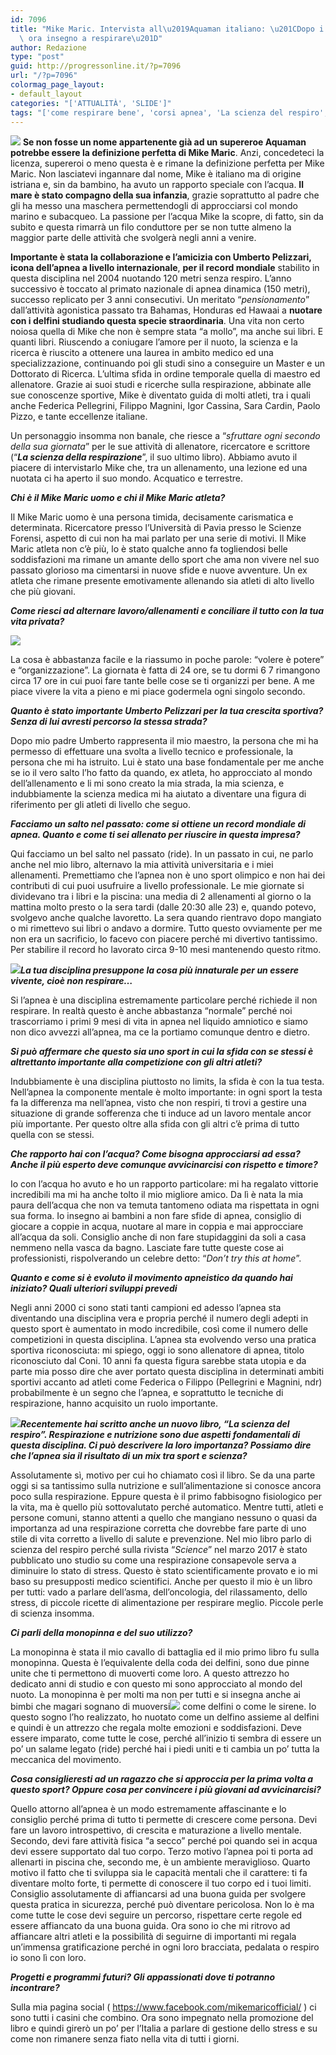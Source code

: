 ```yaml
---
id: 7096
title: "Mike Maric. Intervista all\u2019Aquaman italiano: \u201CDopo i record di apnea\
  \ ora insegno a respirare\u201D"
author: Redazione
type: "post"
guid: http://progressonline.it/?p=7096
url: "/?p=7096"
colormag_page_layout:
- default_layout
categories: "['ATTUALITÀ', 'SLIDE']"
tags: "['come respirare bene', 'corsi apnea', 'La scienza del respiro', 'Mike Maric', 'Mike Maric apnea', 'Mike Maric libro', 'Mike Maric nuoto', 'monopinna', 'record apnea']"
---
```


![](https://progressonline.it/wp-content/uploads/2017/11/88W3958-200x300.jpg) **Se non fosse un nome appartenente già ad un supereroe Aquaman potrebbe essere la definizione perfetta di Mike Maric**. Anzi, concedeteci la licenza, supereroi o meno questa è e rimane la definizione perfetta per Mike Maric. Non lasciatevi ingannare dal nome, Mike è italiano ma di origine istriana e, sin da bambino, ha avuto un rapporto speciale con l’acqua. **Il mare è stato compagno della sua infanzia**, grazie soprattutto al padre che gli ha messo una maschera permettendogli di approcciarsi col mondo marino e subacqueo. La passione per l’acqua Mike la scopre, di fatto, sin da subito e questa rimarrà un filo conduttore per se non tutte almeno la maggior parte delle attività che svolgerà negli anni a venire.

**Importante è stata la collaborazione e l’amicizia con Umberto Pelizzari, icona dell’apnea a livello internazionale**, **per il record mondiale** stabilito in questa disciplina nel 2004 nuotando 120 metri senza respiro. L’anno successivo è toccato al primato nazionale di apnea dinamica (150 metri), successo replicato per 3 anni consecutivi. Un meritato “*pensionamento*” dall’attività agonistica passato tra Bahamas, Honduras ed Hawaai a **nuotare con i delfini studiando questa specie straordinaria**. Una vita non certo noiosa quella di Mike che non è sempre stata “a mollo”, ma anche sui libri. E quanti libri. Riuscendo a coniugare l’amore per il nuoto, la scienza e la ricerca è riuscito a ottenere una laurea in ambito medico ed una specializzazione, continuando poi gli studi sino a conseguire un Master e un Dottorato di Ricerca. L’ultima sfida in ordine temporale quella di maestro ed allenatore. Grazie ai suoi studi e ricerche sulla respirazione, abbinate alle sue conoscenze sportive, Mike è diventato guida di molti atleti, tra i quali anche Federica Pellegrini, Filippo Magnini, Igor Cassina, Sara Cardin, Paolo Pizzo, e tante eccellenze italiane.

Un personaggio insomma non banale, che riesce a “*sfruttare ogni secondo della sua giornata*” per le sue attività di allenatore, ricercatore e scrittore (“***La scienza della respirazione***”, il suo ultimo libro). Abbiamo avuto il piacere di intervistarlo Mike che, tra un allenamento, una lezione ed una nuotata ci ha aperto il suo mondo. Acquatico e terrestre.

***Chi è il Mike Maric uomo e chi il Mike Maric atleta?***

Il Mike Maric uomo è una persona timida, decisamente carismatica e determinata. Ricercatore presso l’Università di Pavia presso le Scienze Forensi, aspetto di cui non ha mai parlato per una serie di motivi. Il Mike Maric atleta non c’è più, lo è stato qualche anno fa togliendosi belle soddisfazioni ma rimane un amante dello sport che ama non vivere nel suo passato glorioso ma cimentarsi in nuove sfide e nuove avventure. Un ex atleta che rimane presente emotivamente allenando sia atleti di alto livello che più giovani.

***Come riesci ad alternare lavoro/allenamenti e conciliare il tutto con la tua vita privata?***

![](https://progressonline.it/wp-content/uploads/2017/11/3-204x300.jpg)

La cosa è abbastanza facile e la riassumo in poche parole: “volere è potere” e “organizzazione”. La giornata è fatta di 24 ore, se tu dormi 6 7 rimangono circa 17 ore in cui puoi fare tante belle cose se ti organizzi per bene. A me piace vivere la vita a pieno e mi piace godermela ogni singolo secondo.

***Quanto è stato importante Umberto Pelizzari per la tua crescita sportiva? Senza di lui avresti percorso la stessa strada?***

Dopo mio padre Umberto rappresenta il mio maestro, la persona che mi ha permesso di effettuare una svolta a livello tecnico e professionale, la persona che mi ha istruito. Lui è stato una base fondamentale per me anche se io il vero salto l’ho fatto da quando, ex atleta, ho approcciato al mondo dell’allenamento e li mi sono creato la mia strada, la mia scienza, e indubbiamente la scienza medica mi ha aiutato a diventare una figura di riferimento per gli atleti di livello che seguo.

***Facciamo un salto nel passato: come si ottiene un record mondiale di apnea. Quanto e come ti sei allenato per riuscire in questa impresa?***

Qui facciamo un bel salto nel passato (ride). In un passato in cui, ne parlo anche nel mio libro, alternavo la mia attività universitaria e i miei allenamenti. Premettiamo che l’apnea non è uno sport olimpico e non hai dei contributi di cui puoi usufruire a livello professionale. Le mie giornate si dividevano tra i libri e la piscina: una media di 2 allenamenti al giorno o la mattina molto presto o la sera tardi (dalle 20:30 alle 23) e, quando potevo, svolgevo anche qualche lavoretto. La sera quando rientravo dopo mangiato o mi rimettevo sui libri o andavo a dormire. Tutto questo ovviamente per me non era un sacrificio, lo facevo con piacere perché mi divertivo tantissimo. Per stabilire il record ho lavorato circa 9-10 mesi mantenendo questo ritmo.

***![](https://progressonline.it/wp-content/uploads/2017/11/88W3993-200x300.jpg)La tua disciplina presuppone la cosa più innaturale per un essere vivente, cioè non respirare…***

Si l’apnea è una disciplina estremamente particolare perché richiede il non respirare. In realtà questo è anche abbastanza “normale” perché noi trascorriamo i primi 9 mesi di vita in apnea nel liquido amniotico e siamo non dico avvezzi all’apnea, ma ce la portiamo comunque dentro e dietro.

***Si può affermare che questo sia uno sport in cui la sfida con se stessi è altrettanto importante alla competizione con gli altri atleti?***

Indubbiamente è una disciplina piuttosto no limits, la sfida è con la tua testa. Nell’apnea la componente mentale è molto importante: in ogni sport la testa fa la differenza ma nell’apnea, visto che non respiri, ti trovi a gestire una situazione di grande sofferenza che ti induce ad un lavoro mentale ancor più importante. Per questo oltre alla sfida con gli altri c’è prima di tutto quella con se stessi.

***Che rapporto hai con l’acqua? Come bisogna approcciarsi ad essa? Anche il più esperto deve comunque avvicinarcisi con rispetto e timore?***

Io con l’acqua ho avuto e ho un rapporto particolare: mi ha regalato vittorie incredibili ma mi ha anche tolto il mio migliore amico. Da lì è nata la mia paura dell’acqua che non va temuta tantomeno odiata ma rispettata in ogni sua forma. Io insegno ai bambini a non fare sfide di apnea, consiglio di giocare a coppie in acqua, nuotare al mare in coppia e mai approcciare all’acqua da soli. Consiglio anche di non fare stupidaggini da soli a casa nemmeno nella vasca da bagno. Lasciate fare tutte queste cose ai professionisti, rispolverando un celebre detto: “*Don’t try this at home*”.

***Quanto e come si è evoluto il movimento apneistico da quando hai iniziato? Quali ulteriori sviluppi prevedi***

Negli anni 2000 ci sono stati tanti campioni ed adesso l’apnea sta diventando una disciplina vera e propria perché il numero degli adepti in questo sport è aumentato in modo incredibile, così come il numero delle competizioni in questa disciplina. L’apnea sta evolvendo verso una pratica sportiva riconosciuta: mi spiego, oggi io sono allenatore di apnea, titolo riconosciuto dal Coni. 10 anni fa questa figura sarebbe stata utopia e da parte mia posso dire che aver portato questa disciplina in determinati ambiti sportivi accanto ad atleti come Federica o Filippo (Pellegrini e Magnini, ndr) probabilmente è un segno che l’apnea, e soprattutto le tecniche di respirazione, hanno acquisito un ruolo importante.

***![](https://progressonline.it/wp-content/uploads/2017/11/LA_SCIENZA_DEL_RESPIRO_300dpi-196x300.jpg)Recentemente hai scritto anche un nuovo libro, “La scienza del respiro”. Respirazione e nutrizione sono due aspetti fondamentali di questa disciplina. Ci può descrivere la loro importanza? Possiamo dire che l’apnea sia il risultato di un mix tra sport e scienza?***

Assolutamente sì, motivo per cui ho chiamato così il libro. Se da una parte oggi si sa tantissimo sulla nutrizione e sull’alimentazione si conosce ancora poco sulla respirazione. Eppure questa è il primo fabbisogno fisiologico per la vita, ma è quello più sottovalutato perché automatico. Mentre tutti, atleti e persone comuni, stanno attenti a quello che mangiano nessuno o quasi da importanza ad una respirazione corretta che dovrebbe fare parte di uno stile di vita corretto a livello di salute e prevenzione. Nel mio libro parlo di scienza del respiro perché sulla rivista “*Science*” nel marzo 2017 è stato pubblicato uno studio su come una respirazione consapevole serva a diminuire lo stato di stress. Questo è stato scientificamente provato e io mi baso su presupposti medico scientifici. Anche per questo il mio è un libro per tutti: vado a parlare dell’asma, dell’oncologia, del rilassamento, dello stress, di piccole ricette di alimentazione per respirare meglio. Piccole perle di scienza insomma.

***Ci parli della monopinna e del suo utilizzo?***

La monopinna è stata il mio cavallo di battaglia ed il mio primo libro fu sulla monopinna. Questa è l’equivalente della coda dei delfini, sono due pinne unite che ti permettono di muoverti come loro. A questo attrezzo ho dedicato anni di studio e con questo mi sono approcciato al mondo del nuoto. La monopinna è per molti ma non per tutti e si insegna anche ai bimbi che magari sognano di muoversi![](https://progressonline.it/wp-content/uploads/2017/11/5-221x300.jpg) come delfini o come le sirene. Io questo sogno l’ho realizzato, ho nuotato come un delfino assieme al delfini e quindi è un attrezzo che regala molte emozioni e soddisfazioni. Deve essere imparato, come tutte le cose, perché all’inizio ti sembra di essere un po’ un salame legato (ride) perché hai i piedi uniti e ti cambia un po’ tutta la meccanica del movimento.

***Cosa consiglieresti ad un ragazzo che si approccia per la prima volta a questo sport? Oppure cosa per convincere i più giovani ad avvicinarcisi?***

Quello attorno all’apnea è un modo estremamente affascinante e lo consiglio perché prima di tutto ti permette di crescere come persona. Devi fare un lavoro introspettivo, di crescita e maturazione a livello mentale. Secondo, devi fare attività fisica “a secco” perché poi quando sei in acqua devi essere supportato dal tuo corpo. Terzo motivo l’apnea poi ti porta ad allenarti in piscina che, secondo me, è un ambiente meraviglioso. Quarto motivo il fatto che ti sviluppa sia le capacità mentali che il carattere: ti fa diventare molto forte, ti permette di conoscere il tuo corpo ed i tuoi limiti.  
Consiglio assolutamente di affiancarsi ad una buona guida per svolgere questa pratica in sicurezza, perché può diventare pericolosa. Non lo è ma come tutte le cose devi seguire un percorso, rispettare certe regole ed essere affiancato da una buona guida. Ora sono io che mi ritrovo ad affiancare altri atleti e la possibilità di seguirne di importanti mi regala un’immensa gratificazione perché in ogni loro bracciata, pedalata o respiro io sono lì con loro.

***Progetti e programmi futuri? Gli appassionati dove ti potranno incontrare?***

Sulla mia pagina social ( <https://www.facebook.com/mikemaricofficial/> ) ci sono tutti i casini che combino. Ora sono impegnato nella promozione del libro e quindi girerò un po’ per l’Italia a parlare di gestione dello stress e su come non rimanere senza fiato nella vita di tutti i giorni.